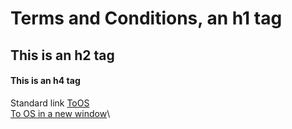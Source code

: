 # Terms and Conditions, an h1 tag
## This is an h2 tag
#### This is an h4 tag

Standard link [ToOS](https://www.ordnancesurvey.co.uk/)\
<a href="https://www.ordnancesurvey.co.uk/" target="_blank">To OS in a new window</a>\
